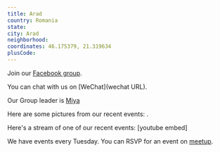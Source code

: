 ```yaml
---
title: Arad
country: Romania
state: 
city: Arad
neighborhood: 
coordinates: 46.175379, 21.319634
plusCode:
---
```

Join our [Facebook group](https://www.facebook.com/groups/free.code.camp.romania.arad).

You can chat with us on [WeChat](wechat URL).

Our Group leader is [Miya](freecodecamp.org/miya)

Here are some pictures from our recent events:
![]().

Here's a stream of one of our recent events:
[youtube embed]

We have events every Tuesday. You can RSVP for an event on [meetup](meetupurl).
